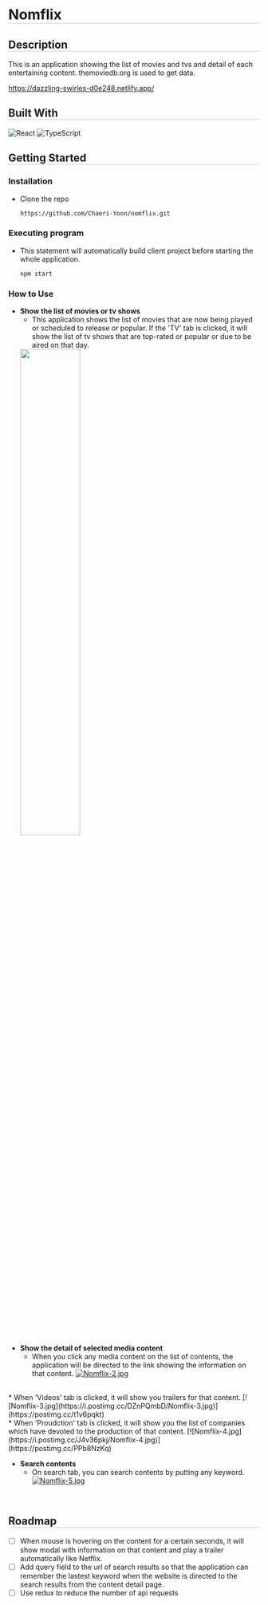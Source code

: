 <h1 style="border-bottom: 1px solid rgb(204, 204, 204)"> Nomflix </h1>

<h2 style="border-bottom: 1px solid rgb(204, 204, 204)"> Description </h2>

This is an application showing the list of movies and tvs and detail of each entertaining content. themoviedb.org is used to get data.

https://dazzling-swirles-d0e248.netlify.app/

<h2 style="border-bottom: 1px solid rgb(204, 204, 204)"> Built With </h2>

![React](https://img.shields.io/badge/react-%2320232a.svg?style=for-the-badge&logo=react&logoColor=%2361DAFB)
![TypeScript](https://img.shields.io/badge/typescript-%23007ACC.svg?style=for-the-badge&logo=typescript&logoColor=white)

<h2 style="border-bottom: 1px solid rgb(204, 204, 204)"> Getting Started </h2>

### Installation
* Clone the repo
    ```
    https://github.com/Chaeri-Yoon/nomflix.git
    ```

### Executing program
* This statement will automatically build client project before starting the whole application.
    ```
    npm start
    ```

### How to Use
* **Show the list of movies or tv shows**
    * This application shows the list of movies that are now being played or scheduled to release or popular.
If the 'TV' tab is clicked, it will show the list of tv shows that are top-rated or popular or due to be aired on that day.
    <img src="https://i.postimg.cc/BnFbqgw5/Nomflix.jpg" style="width: 50%;"/>
<br>

* **Show the detail of selected media content**
    * When you click any media content on the list of contents, the application will be directed to the link showing the information on that content.
    [![Nomflix-2.jpg](https://i.postimg.cc/MHwNQWWK/Nomflix-2.jpg)](https://postimg.cc/R6Pgrx6j)
<br>
    * When 'Videos' tab is clicked, it will show you trailers for that content.
    [![Nomflix-3.jpg](https://i.postimg.cc/DZnPQmbD/Nomflix-3.jpg)](https://postimg.cc/t1v6pqkt)
<br>
    * When 'Proudction' tab is clicked, it will show you the list of companies which have devoted to the production of that content.
    [![Nomflix-4.jpg](https://i.postimg.cc/J4v36pkj/Nomflix-4.jpg)](https://postimg.cc/PPb8NzKq)
<br>

* **Search contents**
    * On search tab, you can search contents by putting any keyword.
    [![Nomflix-5.jpg](https://i.postimg.cc/6qd7MhJf/Nomflix-5.jpg)](https://postimg.cc/BPnQ6Hvj)
<br>
<h2 style="border-bottom: 1px solid rgb(204, 204, 204)"> Roadmap </h2>

- [ ] When mouse is hovering on the content for a certain seconds, it will show modal with information on that content and play a trailer automatically like Netflix.
- [ ] Add query field to the url of search results so that the application can remember the lastest keyword when the website is directed to the search results from the content detail page.
- [ ] Use redux to reduce the number of api requests